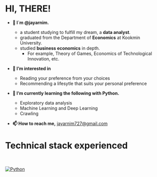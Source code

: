 # HI, THERE!
- **👋 I`m @jayarnim.**
  - a student studying to fulfill my dream, a **data analyst**.
  - graduated from the Department of **Economics** at Kookmin University.
  - studied **business economics** in depth.
    - For example, Theory of Games, Economics of Technological Innovation, etc.

- **👀 I’m interested in**
  - Reading your preference from your choices
  - Recommending a lifesytle that suits your personal preference

- **🌱 I’m currently learning the following with Python.**
  - Exploratory data analysis
  - Machine Learning and Deep Learning
  - Crawling

- **📫 How to reach me,** jayarnim727@gmail.com



# Technical stack experienced 

<br>
<p align="left">
<a href="#">
<img alt="Python" src="https://img.shields.io/badge/python%20-%2314354C.svg?style=for-the-badge&logo=python&logoColor=white"/></a> &nbsp;



<!---
jayarnim/jayarnim is a ✨ special ✨ repository because its `README.md` (this file) appears on your GitHub profile.
You can click the Preview link to take a look at your changes.
--->
